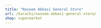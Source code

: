 ```yaml
---
title: "Naseem Abbasi General Store"
url: /karachi/naseem-abbasi-general-store/
shop: supermarket
---
```

